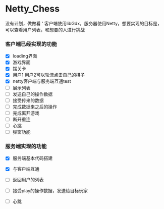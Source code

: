 # Netty_Chess
没有计划，做做看
'
客户端使用libGdx，服务器使用Netty，想要实现的目标是，可以查看用户列表，和想要的人进行挑战

### 客户端已经实现的功能

- [x] loading界面
- [x] 游戏界面
- [x] 摆关卡
- [x] 用户1  用户2可以轮流点击自己的棋子
- [x] netty客户端与服务端互通test
- [ ] 展示列表
- [ ] 发送自己的操作数据
- [ ] 接受传来的数据
- [ ] 完成数据来之后的操作
- [ ] 完成离开游戏
- [ ] 断开重连
- [ ] 心跳
- [ ] 弹窗功能

### 服务端实现的功能
- [x] 服务端基本代码搭建
- [x] 与客户端互通
- [ ] 返回用户的列表
- [ ] 接受play的操作数据，发送给目标玩家
- [ ] 心跳

  
